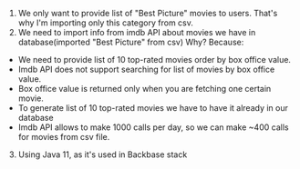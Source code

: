 1. We only want to provide list of "Best Picture" movies to users. That's why I'm importing only this category from csv.
2. We need to import info from imdb API about movies we have in database(imported "Best Picture" from csv)
Why?
Because:
- We need to provide list of 10 top-rated movies order by box office value.
- Imdb API does not support searching for list of movies by box office value.
- Box office value is returned only when you are fetching one certain movie.
- To generate list of 10 top-rated movies we have to have it already in our database
- Imdb API allows to make 1000 calls per day, so we can make ~400 calls for movies from csv file.
3. Using Java 11, as it's used in Backbase stack
